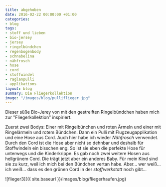 ```yaml
---
title: abgehoben
date: 2016-02-22 00:00:00 +01:00
categories:
- blog
tags:
- stoff und lieben
- bio-jersey
- jersey
- ringelbündchen
- regenbogenbody
- schnabelina
- nähfrosch
- hose
- cord
- stoffwindel
- raglanpulli
- applikations
layout: blog
summary: Die Fliegerkollektion
image: "/images/blog/pulliflieger.jpg"
---
```


Dieser süße Bio-Jerey von mit den gestreiften Ringelbündchen haben mich zur "Fliegerkollektion" inspiriert.

Zuerst zwei Bodys: Einer mit Ringelbünchen und roten Ärmeln und einer mit Ringelärmeln und rotem Bündchen.
Dann ein Pulli mit Flugzeugapplikation und eine Hose aus Cord. Auch hier habe ich wieder *Nähfrosch* verwendet. Durch den Cord ist die Hose aber nicht so dehnbar und deshalb für Stoffwindeln ein bisschen eng. So ist sie eben die perfekte Hose für unterwegs und die Kinderkrippe. 
Es gab noch zwei weitere Hosen aus hellgrünem Cord. Die trägt jetzt aber ein anderes Baby. Für mein Kind sind sie zu kurz, weil ich mich bei den Bündchen vertan habe. Aber... wer weiß... ich weiß... dass es den grünen Cord in der *stoffwerkstatt* noch gibt...

![flieger3]({{ site.baseurl }}/images/blog/fliegerhaufen.jpg)
